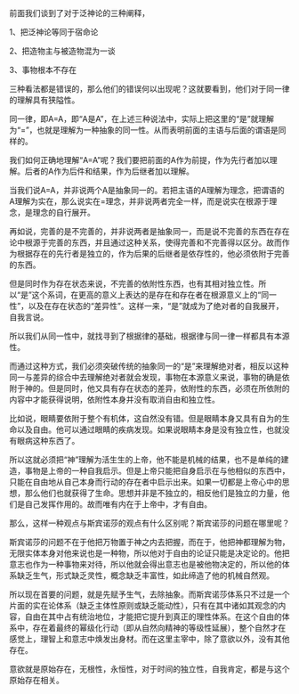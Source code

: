 <p data-pid="KN-ufTyL">前面我们谈到了对于泛神论的三种阐释，</p><p data-pid="cYkyg85o">1、把泛神论等同于宿命论</p><p data-pid="oAzFjqbK">2、把造物主与被造物混为一谈</p><p data-pid="hXjagWiY">3、事物根本不存在</p><p data-pid="hpvEsHZS">三种看法都是错误的，那么他们的错误何以出现呢？这就要看到，他们对于同一律的理解具有狭隘性。</p><p data-pid="WzfqKP34">同一律，即A=A，即“A是A”，在上述三种说法中，实际上把这里的“是”就理解为“=”，也就是理解为一种抽象的同一性。从而表明前面的主语与后面的谓语是同样的。</p><p data-pid="IA0WKNNE">我们如何正确地理解“A=A”呢？我们要把前面的A作为前提，作为先行者加以理解。后者的A作为后件和结果，作为后继者加以理解。</p><p data-pid="p4VbBBLp">当我们说A=A，并非说两个A是抽象同一的。若把主语的A理解为理念，把谓语的A理解为实在，那么说实在=理念，并非说两者完全一样，而是说实在根源于理念，是理念的自行展开。</p><p data-pid="ZCDOcGoZ">再如说，完善的是不完善的，并非说两者是抽象同一，而是说不完善的东西在存在论中根源于完善的东西，并且通过这种关系，使得完善和不完善得以区分。故而作为根据存在的先行者是独立的，作为后果的后继者是依存性的，他必须依附于完善的东西。</p><p data-pid="XNok6nzs">但是同时作为存在状态来说，不完善的依附性东西，也有其相对独立性。所以“是”这个系词，在更高的意义上表达的是存在和存在者在根源意义上的“同一性”，以及在存在状态的“差异性”。这样一来，“是”就成为了绝对者的自我展开，自我言说。</p><p data-pid="Ej4E6E2O">所以我们从同一性中，就找寻到了根据律的基础，根据律与同一律一样都具有本源性。</p><p data-pid="iNrhtnM4">而通过这种方式，我们必须突破传统的抽象同一的“是”来理解绝对者，相反以这种同一与差异的综合中去理解绝对者就会发现，事物在本源意义来说，事物的确是依附于神的。但是同时，他又具有存在状态的差异，依附性的东西，必须在所依附的内容中才能获得说明，依附性本身并没有取消自由和独立性。</p><p data-pid="IER31ra7">比如说，眼睛要依附于整个有机体，这自然没有错。但是眼睛本身又具有自为的生命以及自由。他可以通过眼睛的疾病发现。如果说眼睛本身是没有独立性，也就没有眼病这种东西了。</p><p data-pid="GIfheb_v">所以这就必须把“神”理解为活生生的上帝，他不能是机械的结果，也不是单纯的建造，事物是上帝的一种自我启示。但是上帝只能把自身启示在与他相似的东西中，只能在自由地从自己本身而行动的存在者中启示出来。如果一切都是上帝心中的思想，那么他们也就获得了生命。思想并非是不独立的，相反他们是独立的力量，他们是自己发挥作用的。故而唯有内在于上帝中，才有自由。</p><p data-pid="0eJ_n0Me">那么，这样一种观点与斯宾诺莎的观点有什么区别呢？斯宾诺莎的问题在哪里呢？</p><p data-pid="ihDeeMnB">斯宾诺莎的问题不在于他把万物置于神之内去把握，而在于，他把神都理解为物，无限实体本身对他来说也是一种物，所以他对于自由的论证只能是决定论的。他把意志也作为一种事物来对待，所以他就会得出意志也是被他物决定的，所以他的体系缺乏生气，形式缺乏灵性，概念缺乏丰富性，如此缔造了他的机械自然观。</p><p data-pid="jiETFfH-">所以现在首要的问题，就是先赋予生气，去除抽象。而斯宾诺莎体系只不过是一个片面的实在论体系（缺乏主体性原则或缺乏能动性），只有在其中诸如其观念的内容，自由在其中占有统治地位，才能把它提升到真正的理性体系。在这个自由的体系中，存在着最终的幂级化行动（即从自然向精神的等级性延展），整个自然才在感觉上，理智上和意志中焕发出身材。而在这里主宰中，除了意欲以外，没有其他存在。</p><p data-pid="JfQsm2am">意欲就是原始存在，无根性，永恒性，对于时间的独立性，自我肯定，都是与这个原始存在相关。</p><p></p>